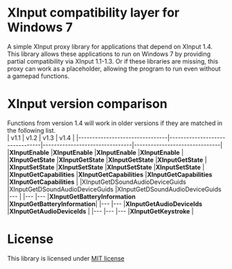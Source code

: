 # XInput compatibility layer for Windows 7
A simple XInput proxy library for applications that depend on XInput 1.4.
This library allows these applications to run on Windows 7 by providing partial compatibility via XInput 1.1-1.3.
Or if these libraries are missing, this proxy can work as a placeholder, allowing the program to run even without a gamepad functions.

# XInput version comparison
Functions from version 1.4 will work in older versions if they are matched in the following list.  
|              v1.1              |              v1.2              |              v1.3              |             v1.4              |
|--------------------------------|--------------------------------|--------------------------------|-------------------------------|
|**XInputEnable**                |**XInputEnable**                |**XInputEnable**                |**XInputEnable**               |
|**XInputGetState**              |**XInputGetState**              |**XInputGetState**              |**XInputGetState**             |
|**XInputSetState**              |**XInputSetState**              |**XInputSetState**              |**XInputSetState**             |
|**XInputGetCapabilities**       |**XInputGetCapabilities**       |**XInputGetCapabilities**       |**XInputGetCapabilities**      |
|XInputGetDSoundAudioDeviceGuids |XInputGetDSoundAudioDeviceGuids |XInputGetDSoundAudioDeviceGuids |---                            |
|---                             |---                             |**XInputGetBatteryInformation** |**XInputGetBatteryInformation**|
|---                             |---                             |**XInputGetAudioDeviceIds**     |**XInputGetAudioDeviceIds**    |
|---                             |---                             |---                             |**XInputGetKeystroke**         |

# License
This library is licensed under [MIT license](https://github.com/Gratt-5r2/XInput-1_4-Compatibility-Layer-Win7/blob/master/LICENSE.txt)
